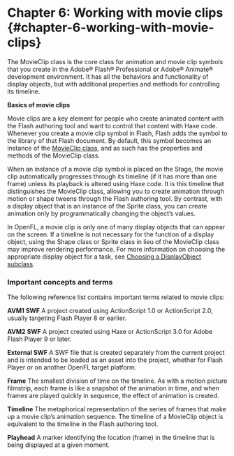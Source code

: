# Chapter 6: Working with movie clips {#chapter-6-working-with-movie-clips}

The MovieClip class is the core class for animation and movie clip symbols that you create in the Adobe® Flash® Professional or Adobe® Animate® development environment. It has all the behaviors and functionality of display objects, but with additional properties and methods for controlling its timeline.

**Basics of movie clips**

Movie clips are a key element for people who create animated content with the Flash authoring tool and want to control that content with Haxe code. Whenever you create a movie clip symbol in Flash, Flash adds the symbol to the library of that Flash document. By default, this symbol becomes an instance of the [MovieClip class](http://api.openfl.org/openfl/display/MovieClip.html), and as such has the properties and methods of the MovieClip class.

When an instance of a movie clip symbol is placed on the Stage, the movie clip automatically progresses through its timeline (if it has more than one frame) unless its playback is altered using Haxe code. It is this timeline that distinguishes the MovieClip class, allowing you to create animation through motion or shape tweens through the Flash authoring tool. By contrast, with a display object that is an instance of the Sprite class, you can create animation only by programmatically changing the object’s values.

In OpenFL, a movie clip is only one of many display objects that can appear on the screen. If a timeline is not necessary for the function of a display object, using the Shape class or Sprite class in lieu of the MovieClip class may improve rendering performance. For more information on choosing the appropriate display object for a task, see [Choosing a DisplayObject subclass](/display-programming/working-with-display-objects/choosing-a-displayobject-subclass.md).

### Important concepts and terms

The following reference list contains important terms related to movie clips:

**AVM1 SWF** A project created using ActionScript 1.0 or ActionScript 2.0, usually targeting Flash Player 8 or earlier.

**AVM2 SWF** A project created using Haxe or ActionScript 3.0 for Adobe Flash Player 9 or later.

**External SWF** A SWF file that is created separately from the current project and is intended to be loaded as an asset into the project, whether for Flash Player or on another OpenFL target platform.

**Frame** The smallest division of time on the timeline. As with a motion picture filmstrip, each frame is like a snapshot of the animation in time, and when frames are played quickly in sequence, the effect of animation is created.

**Timeline** The metaphorical representation of the series of frames that make up a movie clip’s animation sequence. The timeline of a MovieClip object is equivalent to the timeline in the Flash authoring tool.

**Playhead** A marker identifying the location (frame) in the timeline that is being displayed at a given moment.